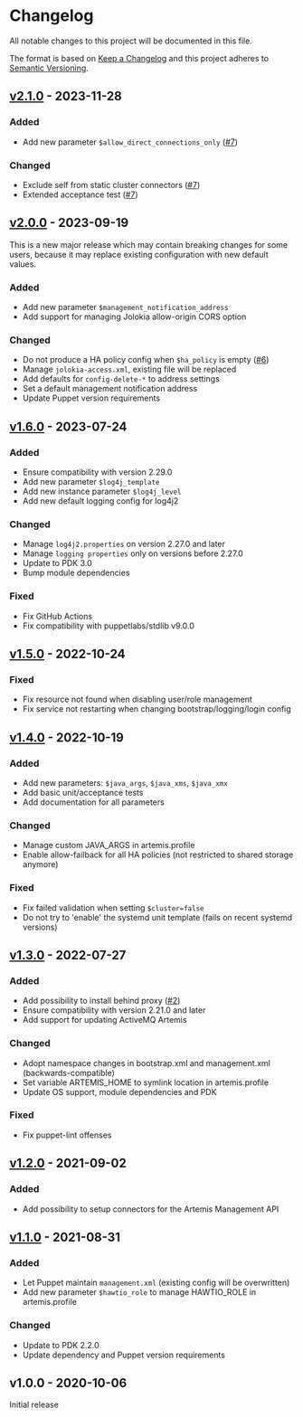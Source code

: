 # Changelog

All notable changes to this project will be documented in this file.

The format is based on [Keep a Changelog](http://keepachangelog.com/en/1.0.0/)
and this project adheres to [Semantic Versioning](http://semver.org/spec/v2.0.0.html).

## [v2.1.0] - 2023-11-28

### Added
* Add new parameter `$allow_direct_connections_only` ([#7])

### Changed
* Exclude self from static cluster connectors ([#7])
* Extended acceptance test ([#7])

## [v2.0.0] - 2023-09-19
This is a new major release which may contain breaking changes for some
users, because it may replace existing configuration with new default
values.

### Added
* Add new parameter `$management_notification_address`
* Add support for managing Jolokia allow-origin CORS option

### Changed
* Do not produce a HA policy config when `$ha_policy` is empty ([#6])
* Manage `jolokia-access.xml`, existing file will be replaced
* Add defaults for `config-delete-*` to address settings
* Set a default management notification address
* Update Puppet version requirements

## [v1.6.0] - 2023-07-24

### Added
* Ensure compatibility with version 2.29.0
* Add new parameter `$log4j_template`
* Add new instance parameter `$log4j_level`
* Add new default logging config for log4j2

### Changed
* Manage `log4j2.properties` on version 2.27.0 and later
* Manage `logging properties` only on versions before 2.27.0
* Update to PDK 3.0
* Bump module dependencies

### Fixed
* Fix GitHub Actions
* Fix compatibility with puppetlabs/stdlib v9.0.0

## [v1.5.0] - 2022-10-24

### Fixed
* Fix resource not found when disabling user/role management
* Fix service not restarting when changing bootstrap/logging/login config

## [v1.4.0] - 2022-10-19

### Added
* Add new parameters: `$java_args`, `$java_xms`, `$java_xmx`
* Add basic unit/acceptance tests
* Add documentation for all parameters

### Changed
* Manage custom JAVA_ARGS in artemis.profile
* Enable allow-failback for all HA policies (not restricted to shared storage anymore)

### Fixed
* Fix failed validation when setting `$cluster=false`
* Do not try to 'enable' the systemd unit template (fails on recent systemd versions)

## [v1.3.0] - 2022-07-27

### Added
* Add possibility to install behind proxy ([#2])
* Ensure compatibility with version 2.21.0 and later
* Add support for updating ActiveMQ Artemis

### Changed
* Adopt namespace changes in bootstrap.xml and management.xml (backwards-compatible)
* Set variable ARTEMIS_HOME to symlink location in artemis.profile
* Update OS support, module dependencies and PDK

### Fixed
* Fix puppet-lint offenses

## [v1.2.0] - 2021-09-02

### Added
* Add possibility to setup connectors for the Artemis Management API

## [v1.1.0] - 2021-08-31

### Added
* Let Puppet maintain `management.xml` (existing config will be overwritten)
* Add new parameter `$hawtio_role` to manage HAWTIO_ROLE in artemis.profile

### Changed
* Update to PDK 2.2.0
* Update dependency and Puppet version requirements

## v1.0.0 - 2020-10-06
Initial release

[Unreleased]: https://github.com/markt-de/puppet-activemq/compare/v2.1.0...HEAD
[v2.1.0]: https://github.com/markt-de/puppet-activemq/compare/v2.0.0...v2.1.0
[v2.0.0]: https://github.com/markt-de/puppet-activemq/compare/v1.6.0...v2.0.0
[v1.6.0]: https://github.com/markt-de/puppet-activemq/compare/v1.5.0...v1.6.0
[v1.5.0]: https://github.com/markt-de/puppet-activemq/compare/v1.4.0...v1.5.0
[v1.4.0]: https://github.com/markt-de/puppet-activemq/compare/v1.3.0...v1.4.0
[v1.3.0]: https://github.com/markt-de/puppet-activemq/compare/v1.2.0...v1.3.0
[v1.2.0]: https://github.com/markt-de/puppet-activemq/compare/v1.1.0...v1.2.0
[v1.1.0]: https://github.com/markt-de/puppet-activemq/compare/v1.0.0...v1.1.0
[#7]: https://github.com/markt-de/puppet-activemq/pull/7
[#6]: https://github.com/markt-de/puppet-activemq/pull/6
[#2]: https://github.com/markt-de/puppet-activemq/pull/2
